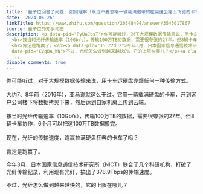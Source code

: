 ```yaml
---
title: '量子位回答了问题: 如何理解「永远不要忽略一辆载满磁带的在高速公路上飞驰的卡车的带宽」？'
date: '2024-06-26'
linkTitle: https://www.zhihu.com/question/20548494/answer/3543017867
source: 量子位的知乎动态
description: <p data-pid="PyUaJbsT">你可能听过，对于大规模数据传输来说，用卡车运硬盘完爆任何一种传输方式。<br> <br>大约7、8年前（2016年），亚马逊就这么干过。它用一辆载满硬盘的卡车，开到客户公司楼下将数据拷贝下来，然后运到自家机房上传到云端。<br>
  <br>按当时光纤传输速率（10Gb/s），传输100万TB的数据，需要很夸张的27年。但8辆卡车协作，6个月可以把这100万TB数据搬完。<br> <br>现在，光纤的传输速度，跑赢拉满硬盘狂奔的卡车了吗？<br>
  <br>肯定是跑赢了。</p><p data-pid="J5_Z2du2">今年3月，日本国家信息通信技术研究所（NICT）联合了几个科研机构，打破了光纤传输纪录，利用现有光纤，搞出了378.9Tbps的传输速度。</p><p
  data-pid="CVqBA_WN">不过，光纤怎么做到越来越快的，它的上限在哪儿？</p><a class="video-box" href="https://www.zhihu.com/video/178935736535
  ...
disable_comments: true
---
```

<p data-pid="PyUaJbsT">你可能听过，对于大规模数据传输来说，用卡车运硬盘完爆任何一种传输方式。<br> <br>大约7、8年前（2016年），亚马逊就这么干过。它用一辆载满硬盘的卡车，开到客户公司楼下将数据拷贝下来，然后运到自家机房上传到云端。<br> <br>按当时光纤传输速率（10Gb/s），传输100万TB的数据，需要很夸张的27年。但8辆卡车协作，6个月可以把这100万TB数据搬完。<br> <br>现在，光纤的传输速度，跑赢拉满硬盘狂奔的卡车了吗？<br> <br>肯定是跑赢了。</p><p data-pid="J5_Z2du2">今年3月，日本国家信息通信技术研究所（NICT）联合了几个科研机构，打破了光纤传输纪录，利用现有光纤，搞出了378.9Tbps的传输速度。</p><p data-pid="CVqBA_WN">不过，光纤怎么做到越来越快的，它的上限在哪儿？</p><a class="video-box" href="https://www.zhihu.com/video/178935736535 ...